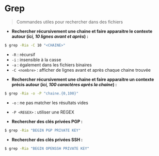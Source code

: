 # Grep

> Commandes utiles pour rechercher dans des fichiers

- **Rechercher récursivement une chaine et faire apparaitre le contexte autour (*ici, 10 lignes avant et après*) :**

```bash
$ grep -Ria -C 10 "<CHAINE>"
```

- `-R` : récursif
- `-i` : insensible à la casse
- `-a` : également dans les fichiers binaires
- `-C <nombre>` : afficher <nombre> de lignes avant et après chaque chaine trouvée



* **Rechercher récursivement une chaine et faire apparaitre un contexte précis autour (*ici, 100 caractères après la chaine*) :**

```bash
$ grep -Ria -o -P "chaine.{0,100}"
```

- `-o` : ne pas matcher les résultats vides
- `-P <REGEX>` : utiliser une REGEX



- **Rechercher des clés privées PGP :**

```bash
$ grep -Ria "BEGIN PGP PRIVATE KEY"
```



- **Rechercher des clés privées SSH :**

```bash
$ grep -Ria "BEGIN OPENSSH PRIVATE KEY"
```

